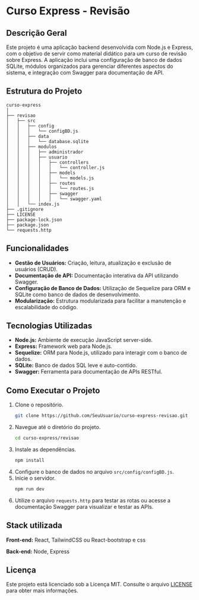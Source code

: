 # Curso Express - Revisão

## Descrição Geral
Este projeto é uma aplicação backend desenvolvida com Node.js e Express, com o objetivo de servir como material didático para um curso de revisão sobre Express. A aplicação inclui uma configuração de banco de dados SQLite, módulos organizados para gerenciar diferentes aspectos do sistema, e integração com Swagger para documentação de API.

## Estrutura do Projeto
```
curso-express
│
├── revisao
│   ├── src
│   │   ├── config
│   │   │   └── configBD.js
│   │   ├── data
│   │   │   └── database.sqlite
│   │   ├── modulos
│   │   │   ├── administrador
│   │   │   ├── usuario
│   │   │   │   ├── controllers
│   │   │   │   │   └── controller.js
│   │   │   │   ├── models
│   │   │   │   │   └── models.js
│   │   │   │   ├── routes
│   │   │   │   │   └── routes.js
│   │   │   │   ├── swagger
│   │   │   │   │   └── swagger.yaml
│   │   └── index.js
├── .gitignore
├── LICENSE
├── package-lock.json
├── package.json
└── requests.http
```

## Funcionalidades
- **Gestão de Usuários:** Criação, leitura, atualização e exclusão de usuários (CRUD).
- **Documentação de API:** Documentação interativa da API utilizando Swagger.
- **Configuração de Banco de Dados:** Utilização de Sequelize para ORM e SQLite como banco de dados de desenvolvimento.
- **Modularização:** Estrutura modularizada para facilitar a manutenção e escalabilidade do código.

## Tecnologias Utilizadas
- **Node.js:** Ambiente de execução JavaScript server-side.
- **Express:** Framework web para Node.js.
- **Sequelize:** ORM para Node.js, utilizado para interagir com o banco de dados.
- **SQLite:** Banco de dados SQL leve e auto-contido.
- **Swagger:** Ferramenta para documentação de APIs RESTful.

## Como Executar o Projeto
1. Clone o repositório.
   ```sh
   git clone https://github.com/SeuUsuario/curso-express-revisao.git
   ```
2. Navegue até o diretório do projeto.
   ```sh
   cd curso-express/revisao
   ```
3. Instale as dependências.
   ```sh
   npm install
   ```
4. Configure o banco de dados no arquivo `src/config/configBD.js`.
5. Inicie o servidor.
   ```sh
   npm run dev
   ```
6. Utilize o arquivo `requests.http` para testar as rotas ou acesse a documentação Swagger para visualizar e testar as APIs.


## Stack utilizada

**Front-end:** React, TailwindCSS ou React-bootstrap e css

**Back-end:** Node, Express

## Licença
Este projeto está licenciado sob a Licença MIT. Consulte o arquivo [LICENSE](./LICENSE) para obter mais informações.

